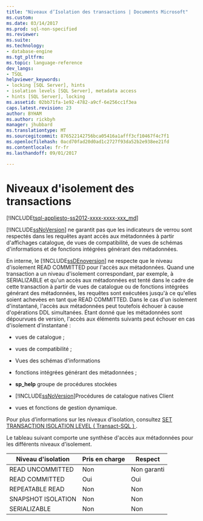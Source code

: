 ```yaml
---
title: "Niveaux d’Isolation des transactions | Documents Microsoft"
ms.custom: 
ms.date: 03/14/2017
ms.prod: sql-non-specified
ms.reviewer: 
ms.suite: 
ms.technology:
- database-engine
ms.tgt_pltfrm: 
ms.topic: language-reference
dev_langs:
- TSQL
helpviewer_keywords:
- locking [SQL Server], hints
- isolation levels [SQL Server], metadata access
- hints [SQL Server], locking
ms.assetid: 02bb71fa-1e92-4782-a9cf-6e256cc1f3ea
caps.latest.revision: 23
author: BYHAM
ms.author: rickbyh
manager: jhubbard
ms.translationtype: MT
ms.sourcegitcommit: 876522142756bca05416a1afff3cf10467f4c7f1
ms.openlocfilehash: 0acd70fad20d0ad1c2727f93da52b2e938ee21fd
ms.contentlocale: fr-fr
ms.lasthandoff: 09/01/2017

---
```

# <a name="transaction-isolation-levels"></a>Niveaux d'isolement des transactions
[!INCLUDE[tsql-appliesto-ss2012-xxxx-xxxx-xxx_md](../../includes/tsql-appliesto-ss2012-xxxx-xxxx-xxx-md.md)]

  [!INCLUDE[ssNoVersion](../../includes/ssnoversion-md.md)] ne garantit pas que les indicateurs de verrou sont respectés dans les requêtes ayant accès aux métadonnées à partir d'affichages catalogue, de vues de compatibilité, de vues de schémas d'informations et de fonctions intégrées générant des métadonnées.  
  
 En interne, le [!INCLUDE[ssDEnoversion](../../includes/ssdenoversion-md.md)] ne respecte que le niveau d'isolement READ COMMITTED pour l'accès aux métadonnées. Quand une transaction a un niveau d'isolement correspondant, par exemple, à SERIALIZABLE et qu'un accès aux métadonnées est tenté dans le cadre de cette transaction à partir de vues de catalogue ou de fonctions intégrées générant des métadonnées, les requêtes sont exécutées jusqu'à ce qu'elles soient achevées en tant que READ COMMITTED. Dans le cas d'un isolement d'instantané, l'accès aux métadonnées peut toutefois échouer à cause d'opérations DDL simultanées. Étant donné que les métadonnées sont dépourvues de version, l'accès aux éléments suivants peut échouer en cas d'isolement d'instantané :  
  
-   vues de catalogue ;  
  
-   vues de compatibilité ;  
  
-   Vues des schémas d'informations  
  
-   fonctions intégrées générant des métadonnées ;  
  
-   **sp_help** groupe de procédures stockées  
  
-   [!INCLUDE[ssNoVersion](../../includes/ssnoversion-md.md)]Procédures de catalogue natives Client  
  
-   vues et fonctions de gestion dynamique.  
  
 Pour plus d’informations sur les niveaux d’isolation, consultez [SET TRANSACTION ISOLATION LEVEL &#40; Transact-SQL &#41; ](../../t-sql/statements/set-transaction-isolation-level-transact-sql.md).  
  
 Le tableau suivant comporte une synthèse d'accès aux métadonnées pour les différents niveaux d'isolement.  
  
|Niveau d'isolation|Pris en charge|Respect|  
|---------------------|---------------|-------------|  
|READ UNCOMMITTED|Non|Non garanti|  
|READ COMMITTED|Oui|Oui|  
|REPEATABLE READ|Non|Non|  
|SNAPSHOT ISOLATION|Non|Non|  
|SERIALIZABLE|Non|Non|  
  
  
